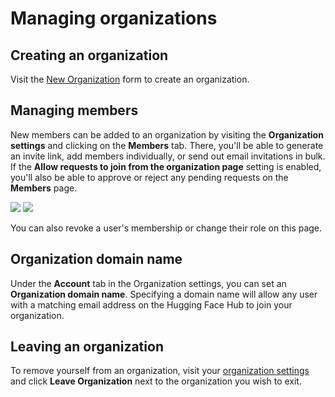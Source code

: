 # Managing organizations

## Creating an organization

Visit the [New Organization](https://hf.co/organizations/new) form to create an organization.

## Managing members

New members can be added to an organization by visiting the **Organization settings** and clicking on the **Members** tab. There, you'll be able to generate an invite link, add members individually, or send out email invitations in bulk. If the **Allow requests to join from the organization page** setting is enabled, you'll also be able to approve or reject any pending requests on the **Members** page.

<div class="flex justify-center">
<img class="block dark:hidden" src="https://huggingface.co/datasets/huggingface/documentation-images/resolve/main/hub/organizations-members.png"/>
<img class="hidden dark:block" src="https://huggingface.co/datasets/huggingface/documentation-images/resolve/main/hub/organizations-members-dark.png"/>
</div>

You can also revoke a user's membership or change their role on this page.

## Organization domain name

Under the **Account** tab in the Organization settings, you can set an **Organization domain name**. Specifying a domain name will allow any user with a matching email address on the Hugging Face Hub to join your organization.

## Leaving an organization

To remove yourself from an organization, visit your [organization settings](https://huggingface.co/settings/organizations) and click **Leave Organization** next to the organization you wish to exit.
